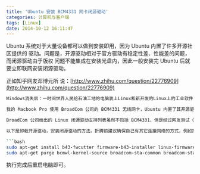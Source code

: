 ```yaml
---
title: 'Ubuntu 安装 BCM4331 网卡闭源驱动'
categories: 计算机与客户端
tags: [Linux]
date: 2014-10-12 16:11:47
---
```


Ubuntu 系统对于大量设备都可以做到安装即用，因为 Ubuntu 内置了许多开源社区提供的
驱动。问题是，开源驱动相对于官方驱动有稳定性差、性能差的问题，而闭源驱动由于版权
问题不能集成在安装光盘内，因此一般安装完 Ubuntu 后就要立即联网安装闭源驱动。

正如知乎网友邓博元所
说：[http://www.zhihu.com/question/22776909](http://www.zhihu.com/question/22776909)

````bash
Windows消失后：一时间世界人民给石油工地的电脑装上Linux和新开发的Linux上的工业软件，但是圈内就石油设备的驱动问题分成两派，美国的开源原教旨主义者坚持在墨西哥湾的钻井平台上使用开源驱动，导致产能大大下降；大庆油田被cnbeta的技术宅装上了5种桌面8种发行版并逐一美化跑分，而且要用石油设备放个Bad Apple，后自行编译内核，卒…其他油田由于发行版不同，升级工业软件后有些需要停工几天，特别是天天pacman -Syu的，爆炸事故时有发生。```

我的 Macbook Pro 使用 BroadCom 公司的 BCM4331 无线网卡，Ubuntu 内置了其开源驱动。但是在使用过程中频繁出现掉线问题（体现为ping提示“Destination Host Unreachable”，即数据包无法到达目标机器），经过 Google 搜索，这款网卡的开源驱动问题许多人都有，而且 BroadCom 提供这款网卡的闭源驱动。

BroadCom 公司给出的 Linux 闭源驱动支持列表虽然不包括 BCM4331，但是经过网友测试（[http://wireless.kernel.org/en/users/Drivers/b43#Supported_devices](http://wireless.kernel.org/en/users/Drivers/b43#Supported_devices)），BCM4331 在闭源驱动上工作正常。

以下是卸载开源驱动，安装闭源驱动的方法。折腾前建议确保自己有其它连接网络的方式，例如插网线联网，或者用蓝牙连接手机联网。

```bash
sudo apt-get install b43-fwcutter firmware-b43-installer linux-firmware-nonfree
sudo apt-get purge bcmwl-kernel-source broadcom-sta-common broadcom-sta-source
````

执行完成后重启电脑即可。
